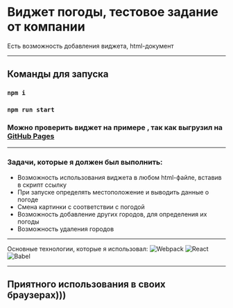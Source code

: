 # Виджет погоды, тестовое задание от компании

Есть возможность добавления виджета, html-документ
___

## Команды для запуска

### `npm i`

### `npm run start`

### Можно проверить виджет на примере , так как выгрузил на [GitHub Pages](https://saytkhanov.github.io/)

___
### Задачи, которые я должен был выполнить:
- Возможность использования виджета в любом html-файле, вставив в скрипт ссылку
- При запуске определять местоположение и выводить данные о погоде
- Смена картинки с соответствии с погодой
- Возможность добавление других городов, для определения их погоды
- Возможность удаления городов
 ___

Основные технологии, которые я использовал:
![Webpack](https://img.shields.io/badge/-Webpack-red?style=for-the-badge)
![React](https://img.shields.io/badge/-React-red?style=for-the-badge)
![Babel](https://img.shields.io/badge/-Babel-purple?style=for-the-badge)
 ___


## Приятного использования в своих браузерах)))
